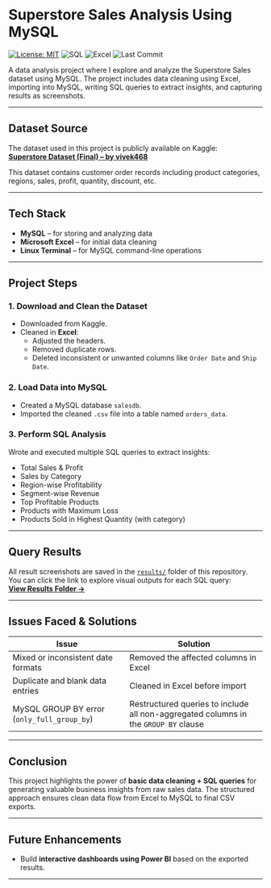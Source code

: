 # Superstore Sales Analysis Using MySQL


[![License: MIT](https://img.shields.io/badge/License-MIT-yellow.svg)](LICENSE)
![SQL](https://img.shields.io/badge/Language-SQL-blue)
![Excel](https://img.shields.io/badge/Cleaning-Excel-green)
![Last Commit](https://img.shields.io/github/last-commit/Hridya2001/kaggle-sales-data-mysql-analysis?color=orange)

A data analysis project where I explore and analyze the Superstore Sales dataset using MySQL. The project includes data cleaning using Excel, importing into MySQL, writing SQL queries to extract insights, and capturing results as screenshots.

---

##  Dataset Source


The dataset used in this project is publicly available on Kaggle:  
 **[Superstore Dataset (Final) – by vivek468](https://www.kaggle.com/datasets/vivek468/superstore-dataset-final)**

This dataset contains customer order records including product categories, regions, sales, profit, quantity, discount, etc.

---

## Tech Stack

- **MySQL** – for storing and analyzing data  
- **Microsoft Excel** – for initial data cleaning  
- **Linux Terminal** – for MySQL command-line operations

---

##  Project Steps

###  1. Download and Clean the Dataset
- Downloaded from Kaggle.
- Cleaned in **Excel**:
  - Adjusted the headers.
  - Removed duplicate rows.
  - Deleted inconsistent or unwanted columns like `Order Date` and `Ship Date`.

### 2. Load Data into MySQL
- Created a MySQL database `salesdb`.
- Imported the cleaned `.csv` file into a table named `orders_data`.

###  3. Perform SQL Analysis
Wrote and executed multiple SQL queries to extract insights:

-  Total Sales & Profit  
-  Sales by Category  
-  Region-wise Profitability  
-  Segment-wise Revenue  
-  Top Profitable Products  
-  Products with Maximum Loss  
-  Products Sold in Highest Quantity (with category)

---

##  Query Results

All result screenshots are saved in the [`results/`](results/) folder of this repository.  
You can click the link to explore visual outputs for each SQL query:  
**[View Results Folder →](./results/)**

---

##  Issues Faced & Solutions

| Issue | Solution |
|-------|----------|
|  Mixed or inconsistent date formats | Removed the affected columns in Excel |
|  Duplicate and blank data entries | Cleaned in Excel before import |
|  MySQL GROUP BY error (`only_full_group_by`) | Restructured queries to include all non-aggregated columns in the `GROUP BY` clause |


---

## Conclusion

This project highlights the power of **basic data cleaning + SQL queries** for generating valuable business insights from raw sales data. The structured approach ensures clean data flow from Excel to MySQL to final CSV exports.

---

##  Future Enhancements

- Build **interactive dashboards using Power BI** based on the exported results.

---





